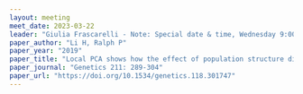 ```yaml
---
layout: meeting
meet_date: 2023-03-22
leader: "Giulia Frascarelli - Note: Special date & time, Wednesday 9:00 am CT"
paper_author: "Li H, Ralph P"
paper_year: "2019"
paper_title: "Local PCA shows how the effect of population structure differs along the genome"
paper_journal: "Genetics 211: 289-304"
paper_url: "https://doi.org/10.1534/genetics.118.301747"
---
```


